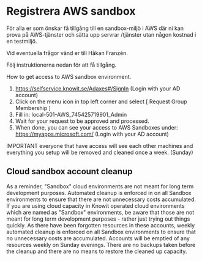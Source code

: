# Registrera AWS sandbox
För alla er som önskar få tillgång till en sandbox-miljö i AWS där ni kan prova på AWS-tjänster och sätta upp servrar /tjänster utan någon kostnad i en testmiljö.

Vid eventuella frågor vänd er till Håkan Franzén.

Följ instruktionerna nedan för att få tillgång.

How to get access to AWS sandbox environment.

1. https://selfservice.knowit.se/Adaxes#/SignIn    (Login with your AD account)
2. Click on the menu icon in top left corner and select [ Request Group Membership ]
3. Fill in:  local-501-AWS_745425719901_Admin
4. Wait for your request to be approved and processed.
5. When done, you can see your access to AWS Sandboxes under: https://myapps.microsoft.com/     (Login with your AD account)

IMPORTANT everyone that have access will see each other machines and everything you setup will be removed and cleaned once a week. (Sunday)

## Cloud sandbox account cleanup
As a reminder, "Sandbox" cloud environments are not meant for long term development purposes. Automated cleanup is enforced in on all Sandbox environments to ensure that there are not unnecessary costs accumulated.
If you are using cloud capacity in Knowit operated cloud environments which are named as "Sandbox" environments, be aware that those are not meant for long term development purposes - rather just trying out things quickly.
As there have been forgotten resources in these accounts, weekly automated cleanup is enforced on all Sandbox environments to ensure that no unnecessary costs are accumulated.
Accounts will be emptied of any resources weekly on Sunday evenings. There are no backups taken before the cleanup and there are no means to restore the cleaned up capacity.